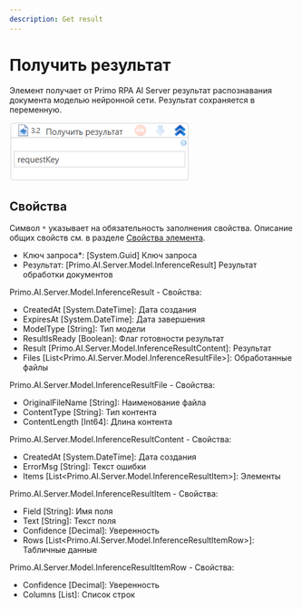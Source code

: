 ```yaml
---
description: Get result
---
```



# Получить результат

Элемент получает от Primo RPA AI Server результат распознавания документа моделью нейронной сети. Результат сохраняется в переменную.

![](<../../../.gitbook/assets1/windows_items/WFPrimoAIGetInference.png>)


## Свойства
Символ `*` указывает на обязательность заполнения свойства. Описание общих свойств см. в разделе [Свойства элемента](https://docs.primo-rpa.ru/primo-rpa/primo-studio/process/elements#svoistva-elementa).
  
  - Ключ запроса*: [System.Guid] Ключ запроса
  - Результат: [Primo.AI.Server.Model.InferenceResult] Результат обработки документов

Primo.AI.Server.Model.InferenceResult - Свойства:
  - CreatedAt [System.DateTime]: Дата создания
  - ExpiresAt [System.DateTime]: Дата завершения
  - ModelType [String]: Тип модели
  - ResultIsReady [Boolean]: Флаг готовности результат
  - Result [Primo.AI.Server.Model.InferenceResultContent]: Результат
  - Files [List<Primo.AI.Server.Model.InferenceResultFile>]: Обработанные файлы

Primo.AI.Server.Model.InferenceResultFile - Свойства:
  - OriginalFileName [String]: Наименование файла
  - ContentType [String]: Тип контента
  - ContentLength [Int64]: Длина контента

Primo.AI.Server.Model.InferenceResultContent - Свойства:
  - CreatedAt [System.DateTime]: Дата создания
  - ErrorMsg [String]: Текст ошибки
  - Items [List<Primo.AI.Server.Model.InferenceResultItem>]: Элементы

Primo.AI.Server.Model.InferenceResultItem - Свойства:
  - Field [String]: Имя поля
  - Text [String]: Текст поля
  - Confidence [Decimal]: Уверенность
  - Rows [List<Primo.AI.Server.Model.InferenceResultItemRow>]: Табличные данные

Primo.AI.Server.Model.InferenceResultItemRow - Свойства:
  - Confidence [Decimal]: Уверенность
  - Columns [List<String>]: Список строк
